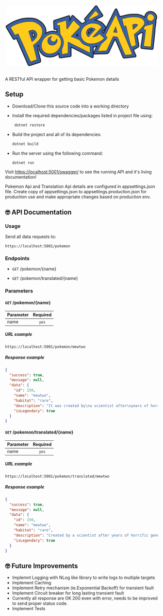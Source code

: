 <br/>

<div align="center">
	<img height="200" src="https://raw.githubusercontent.com/PokeAPI/media/master/logo/pokeapi.svg?sanitize=true" alt="PokeAPI">


<br/>

</div>

<br/>

A RESTful API wrapper for getting basic Pokemon details


## Setup 

- Download/Clone this source code into a working directory

- Install the required dependencies/packages listed in project file  using:

    ```sh
     dotnet restore    
    ```

- Build the project and all of its dependencies:

    ```sh
    dotnet build
    ```

- Run the server using the following command:

    ```sh
    dotnet run
    ```


Visit [https://localhost:5001/swagger/](https://localhost:5001/swagger/) to see the running API and it's living documentation!

Pokemon Api and Translation Api details are configured in appsettings.json file. Create copy of appsettings.json to appsettings.production.json for production use and make appropriate changes based on production env.

## 🤓 API Documentation

### Usage

Send all data requests to:

```
https://localhost:5001/pokemon
```

### Endpoints


- `GET` /pokemon/{name}

- `GET` /pokemon/translated/{name}

### Parameters

#### `GET` /pokemon/{name}

| Parameter     | Required      
| ------------- |:-------------:| 
| name          | `yes`         |


##### URL example
```
https://localhost:5001/pokemon/mewtwo
```

##### Response example
```json
{
  "success": true,
  "message": null,
  "data": {
    "id": 150,
    "name": "mewtwo",
    "habitat": "rare",
    "description": "It was created by\na scientist after\nyears of horrific\fgene splicing and\nDNA engineering\nexperiments.",
    "isLegendary": true
  }
}
```

#### `GET` /pokemon/translated/{name}

| Parameter     | Required      
| ------------- |:-------------:| 
| name          | `yes`         |


##### URL example
```
https://localhost:5001/pokemon/translated/mewtwo
```

##### Response example
```json
{
  "success": true,
  "message": null,
  "data": {
    "id": 150,
    "name": "mewtwo",
    "habitat": "rare",
    "description": "Created by a scientist after years of horrific gene splicing and dna engineering experiments,  it was.",
    "isLegendary": true
  }
}
```

## 🤓 Future Improvements
- Implemnt Logging with NLog like library to write logs to multiple targets
- Implement Caching
- Implement Retry mechanism (ie.Exponential Backoff) for transient fault
- Implement Circuit breaker for long lasting transient fault
- Currently all response are OK 200 even with error, needs to be improved to send proper status code.
- Implement Tests